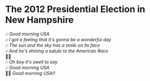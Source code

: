 # The 2012 Presidential Election in New Hampshire

🎶 *Good morning USA*  
🎶 *I got a feeling that it's gonna be a wonderful day*  
🎶 *The sun and the sky has a smile on its face*  
🎶 *And he's shining a salute to the American Race*  
🥁🎺  
🎶 *Oh boy it's swell to say*  
🎶 *Good morning USA*  
👩‍🎤 *Good morning USA!!*  


